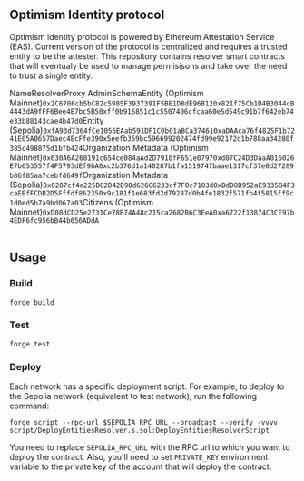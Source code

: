 ## Optimism Identity protocol

Optimism identity protocol is powered by Ethereum Attestation Service (EAS). Current version of the protocol is centralized and requires a trusted entity to be the attester. This repository contains resolver smart contracts that will eventualy be used to manage permisisons and take over the need to trust a single entity.

<table>

<tr>
<tr>Name</tr>
<tr>Resolver</tr>
<tr>Proxy Admin</tr>
<tr>Schema</tr>
</tr>

<tr>
<tr>Entity (Optimism Mainnet)</tr>
<tr><code>0x2C6706cb5bC82c5985F3937391F5BE1D8dE96B12</code></tr>
<tr><code>0x821f75Cb1D4B3044cB4443dA9fFF6Bee4E7bc5B5</code></tr>
<tr><code>0xff0b916851c1c5507406cfcaa60e5d549c91b7f642eb74e33b88143cae4b47d0</code></tr>
</tr>

<tr>
<tr>Entity (Sepolia)</tr>
<tr><code>0xfA93d7364fCe1056EAab591DF1C0b01aBCa37461</code></tr>
<tr><code>0xaDAAca76f4825F1b7241E05A0657Daec4EcFfe39</code></tr>
<tr><code>0x5eefb359bc596699202474fd99e92172d1b788aa34280f385c498875d1bfb424</code></tr>
</tr>

<tr>
<tr>Organization Metadata (Optimism Mainnet)</tr>
<tr><code>0x630A6A268191c654ce084aAd2D7910fF651e0797</code></tr>
<tr><code>0xd07C24D3DaaA016026E7b653557f4F5793dEf9bA</code></tr>
<tr><code>0xc2b376d1a140287b1fa1519747baae1317cf37e0d27289b86f85aa7cebfd649f</code></tr>
</tr>

<tr>
<tr>Organization Metadata (Sepolia)</tr>
<tr><code>0x0287cf4e225B02D42D90d626C6233cf7F0c7103d</code></tr>
<tr><code>0xDdD8B952aE933584F3caEBfFCDB2D5Fffdf86235</code></tr>
<tr><code>0x9c181f1e683fd2d79287d0b4fe1832f571fb4f5815ff9c1d0ed5b7a9bd067a03</code></tr>
</tr>

<tr>
<tr>Citizens (Optimism Mainnet)</tr>
<tr><code>0xD08dCD25e2731Ce78B74A48c215ca2682B6C3EeA</code></tr>
<tr><code>0xa6722f13874C3CE97b4EDF6fc956bB44b656ADdA</code></tr>
<tr><code></code></tr>
</tr>

</table>

## Usage

### Build

```shell
forge build
```

### Test

```shell
forge test
```

### Deploy

Each network has a specific deployment script. For example, to deploy to the Sepolia network (equivalent to test network), run the following command:

```shell
forge script --rpc-url $SEPOLIA_RPC_URL --broadcast --verify -vvvv script/DeployEntitiesResolver.s.sol:DeployEntitiesResolverScript
```

You need to replace `SEPOLIA_RPC_URL` with the RPC url to which you want to deploy the contract.
Also, you'll need to set `PRIVATE_KEY` environment variable to the private key of the account that will deploy the contract.
